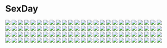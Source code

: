 # SexDay
![](https://konachan.com/image/40869c40b985dd321a2e4a57542aa54b/Konachan.com%20-%20218834%20aqua_eyes%20aqua_hair%20flowers%20guweiz%20headdress%20original%20pointed_ears%20realistic%20short_hair%20skull.jpg)
![](https://konachan.com/jpeg/75f9da00eac3de0294fdd731274192ed/Konachan.com%20-%20294796%20apron%20azur_lane%20blue_eyes%20blush%20braids%20breasts%20chain%20collar%20fellatio%20footjob%20group%20kinhasu%20maid%20navel%20nipples%20penis%20pussy%20thighhighs%20white_hair.jpg)
![](https://konachan.com/jpeg/bf5741065158db81a83dbc0098a8590c/Konachan.com%20-%20299006%20akai_haato%20blonde_hair%20green_eyes%20hololive%20long_hair%20navel%20neps-l%20nipples%20nude%20pussy%20signed%20thighhighs%20uncensored.jpg)
![](https://konachan.com/image/1daca2910d953f53efe772b1fb653bd3/Konachan.com%20-%2011391%20forest%20kurahashi_mahoko%20mage%20original%20pointed_ears%20tree.jpg)
![](https://konachan.com/image/05320a76c8b852d6d8085af83a87df46/Konachan.com%20-%2013944%20japanese_clothes%20ninozen%20talisman%20tears.jpg)
![](https://konachan.com/image/b230d918751f8456cbd669a7bd9d9be9/Konachan.com%20-%20264413%20anus%20aqua_eyes%20ass_grab%20censored%20godguard_brodia%20granblue_fantasy%20long_hair%20nopan%20obui%20pussy%20red_hair%20signed%20skirt_lift.jpg)
![](https://konachan.com/image/23bfa6581bf48348d0460d4a22b0513f/Konachan.com%20-%20164129%20abe_kanari%20chibi%20food%20idolmaster%20idolmaster_cinderella_girls%20lolita_fashion%20morikubo_nono%20narumiya_yume.jpg)
![](https://konachan.com/image/1a18bf96d5fcaf4f6dfe3c7565132435/Konachan.com%20-%20225813%20anthropomorphism%20aqua_eyes%20dress%20girls_frontline%20gloves%20long_hair%20military%20orange_hair%20realmbw%20ribbons%20sword%20uniform%20weapon.jpg)
![](https://konachan.com/image/ac24f16652c78f927c5ac27d2d4a9ffc/Konachan.com%20-%20290639%20anthropomorphism%20azur_lane%20blush%20bow%20breast_hold%20breasts%20cleavage%20dolphro-kun%20goth-loli%20gray_hair%20lolita_fashion%20long_hair%20red_eyes%20twintails%20white.jpg)
![](https://konachan.com/image/aa72941429e389467d4c5019541f8e67/Konachan.com%20-%20105198%20animal%20fish%20goggles%20okiru%20underwater%20water.jpg)
![](https://konachan.com/image/368fd61e3377e1fab8ac1d5af44a0553/Konachan.com%20-%2068835%20all_male%20america_%28hetalia%29%20anthropomorphism%20axis_powers_hetalia%20china_%28hetalia%29%20england_%28hetalia%29%20france_%28hetalia%29%20male%20russia_%28hetalia%29.jpg)
![](https://konachan.com/jpeg/20fdbf06d3a2d6d99ad4c02b397cf28c/Konachan.com%20-%20147652%20blonde_hair%20blue_eyes%20breasts%20cleavage%20dress%20game_cg%20long_hair%20navel_%28company%29%20necklace%20skirt%20skirt_lift%20suzuhira_hiro%20twintails.jpg)
![](https://konachan.com/image/a22f269ecec9f88653d069a010a340af/Konachan.com%20-%2051573%20akiyama_mio%20hirasawa_yui%20japanese_clothes%20k-on%21%20kotobuki_tsumugi%20nakano_azusa%20tainaka_ritsu.jpg)
![](https://konachan.com/jpeg/12b4dc35a4716bfc1229fc9e23be9d5b/Konachan.com%20-%20125509%20camera%20enomoto_takane%20headphone_actor_%28vocaloid%29%20headphones%20kagerou_project%20shizu_%289394marimo%29%20vocaloid.jpg)
![](https://konachan.com/jpeg/ca06a533e492c502bc07d8713b4414c1/Konachan.com%20-%2099696%20building%20clouds%20game_cg%20grass%20grisaia_no_kajitsu%20nobody%20park%20scenic%20tree.jpg)
![](https://konachan.com/image/8c87cd136e042f6ff02b3a2abb2dea7d/Konachan.com%20-%20106987%20bow%20dress%20green_eyes%20green_hair%20kagiyama_hina%20touhou.jpg)
![](https://konachan.com/image/fdb8dd1db48f4a36ca39b4d6fc46bee0/Konachan.com%20-%20197590%202girls%2077%20animal_ears%20breast_hold%20breasts%20bunny_ears%20bunnygirl%20kuu_%2877%29%20mikagami_mamizu%20nipples%20no_bra%20tail%20tsuneha_aki%20whirlpool.jpg)
![](https://konachan.com/image/554a7c4989819ddfd75e535a2376e437/Konachan.com%20-%20113872%20clannad%20furukawa_nagisa%20nardack%20petals%20school_uniform%20third-party_edit%20white.jpg)
![](https://konachan.com/jpeg/4b047bb9ee29254824aec99cf1ffe7d8/Konachan.com%20-%20250300%20anmi%20breasts%20brown_eyes%20brown_hair%20drink%20long_hair%20navel%20original%20ponytail%20ribbons%20scan%20short_hair%20towel%20wristwear.jpg)
![](https://konachan.com/image/6e8ce7e8e45ea03aca1f89486d52ee79/Konachan.com%20-%20270227%20hatsune_miku%20hc%20long_hair%20miku_append%20nopan%20twintails%20vocaloid.jpg)
![](https://konachan.com/jpeg/8feb5607b95d3857677296df69480c6e/Konachan.com%20-%2089771%20animal_ears%20blush%20collar%20foxgirl%20kazami_karasu%20red_eyes%20tail%20third-party_edit%20white%20white_hair.jpg)
![](https://konachan.com/image/cbed49393671311893bce869c08eb384/Konachan.com%20-%20168297%20baseball_bat%20black_hair%20game_cg%20long_hair%20nitroplus%20panties%20purple_eyes%20school_uniform%20skirt%20sone_miyuki%20tsuji_santa%20underwear%20upskirt.jpg)
![](https://konachan.com/jpeg/c5b79c9023d4551cebf2d28a1e9d7702/Konachan.com%20-%20233904%20all_male%20brown_eyes%20brown_hair%20clouds%20drink%20flowers%20food%20katana%20long_hair%20male%20original%20petals%20ponytail%20short_hair%20sky%20sword%20tonomyu%20water%20weapon.jpg)
![](https://konachan.com/image/0cc05c7eaa84c77aa20a1e1a56456ef2/Konachan.com%20-%2044984%20blue_hair%20blush%20jpeg_artifacts%20kawashima_ami%20long_hair%20purple_eyes%20toradora%20vector.jpg)
![](https://konachan.com/jpeg/5d689355ad895f733223b19b04db9fc7/Konachan.com%20-%2013660%20eclair%20japanese_clothes%20maron%20ne_pon_rai_pon%20nishimata_aoi%20tiramisu.jpg)
![](https://konachan.com/jpeg/847317ef425d1c2f95fb9a420dac3760/Konachan.com%20-%20288039%20ass%20black_eyes%20black_hair%20breasts%20cameltoe%20cleavage%20gg-e%20gloves%20long_hair%20navel%20panties%20skirt%20spread_legs%20thighhighs%20underwear%20upskirt%20white.jpg)
![](https://konachan.com/image/63536dd59b3fc0074d44e983bd44ea65/Konachan.com%20-%209685%20aegis%20orange%20persona%20persona_3.jpg)
![](https://konachan.com/image/b2f14de9a589deb89f58f4b6c6829d43/Konachan.com%20-%20285915%202girls%20blonde_hair%20blue_eyes%20blue_hair%20dress%20elbow_gloves%20gloves%20long_hair%20majiang%20tagme_%28character%29%20thighhighs%20twintails%20yellow_eyes.jpg)
![](https://konachan.com/jpeg/66fee867e63ab737a7f307faae7ef711/Konachan.com%20-%20103242%20food%20fusataka_shikibu%20game_cg%20gray_hair%20mikagura_setsu%20red_eyes%20renai_saimin%20school_uniform%20tie.jpg)
![](https://konachan.com/image/e090c31c582fb7492699eea423f0352d/Konachan.com%20-%2061502%20asahiko%20hatsune_miku%20vocaloid.jpg)
![](https://konachan.com/jpeg/25d5a3f8db267738d12b789e2e43bea2/Konachan.com%20-%20159141%20brown_hair%20dress%20hagane7728%20red_eyes%20scarf%20shizuku_%28kantoku%29%20thighhighs%20white.jpg)
![](https://konachan.com/image/f7b1cd43b735f944f7ad2f199c045695/Konachan.com%20-%20167428%20barefoot%20chain%20dress%20fire%20huazha01%20long_hair%20magic%20magi_the_labyrinth_of_magic%20morgiana%20red_eyes%20red_hair.jpg)
![](https://konachan.com/image/9fb9a09746e9bdb0a6582cfe9e3cd9e5/Konachan.com%20-%20299791%20armor%20blush%20bodysuit%20grandialee%20green_eyes%20green_hair%20long_hair%20pneuma_%28xenoblade%29%20ponytail%20xenoblade.jpg)
![](https://konachan.com/jpeg/f5c8af6f2814a0c5bee93cbba971ad30/Konachan.com%20-%2059785%20hayate_no_gotoku%20katsura_hinagiku%20school_uniform%20swimsuit%20vector.jpg)
![](https://konachan.com/image/6359eed1a0ce68382a731520504077b4/Konachan.com%20-%20100261%20ayane%20breasts%20censored%20dead_or_alive%20group%20harem%20helena_douglas%20hitomi%20kasumi%20lei_fang%20nipples%20nude%20penis%20tachibana_omina%20tina_armstrong.jpg)
![](https://konachan.com/image/3c28264cf5b51976e281502aa874cd2b/Konachan.com%20-%20103027%20book%20dress%20gosick%20green_eyes%20long_hair%20shira_yuri%20victorique_de_broix.jpg)
![](https://konachan.com/jpeg/73e4f3686ab0e34d320eafa91e74db35/Konachan.com%20-%2049733%20akashiya_moka%20blue_hair%20brown_hair%20garter_belt%20green_eyes%20kurono_kurumu%20long_hair%20pink_hair%20purple_hair%20sendo_yukari%20stockings%20thighhighs.jpg)
![](https://konachan.com/image/627d358fe5e9d3ffc92aa3abe491f7db/Konachan.com%20-%2016184%20nanao_naru%20panties%20ribbons%20shirt%20skirt%20underwear.jpg)
![](https://konachan.com/jpeg/77909f9d93b180c896a5bd82a0dba456/Konachan.com%20-%20185061%20beach%20bikini%20blush%20brown_hair%20flowers%20original%20petals%20scan%20shiramori_yuse%20swimsuit%20wet.jpg)
![](https://konachan.com/image/b9f2936ce50d70e3515b406d460f6366/Konachan.com%20-%20195864%20blush%20censored%20cum%20game_cg%20long_hair%20nironiro%20orange_eyes%20panties%20pink_hair%20ribbons%20school_uniform%20sex%20tamaki_yuuka%20thighhighs%20underwear.jpg)
![](https://konachan.com/jpeg/e476cdfded2fdd53267c08228f550591/Konachan.com%20-%20123090%20blonde_hair%20blue_eyes%20furumiya_elis%20game_cg%20loli%20nanatsu_no_fushigi_no_owarutoki%20ribbons%20school_uniform%20twintails%20ueda_ryou.jpg)
![](https://konachan.com/image/856aa602a4bde30b8605848cfc2bc57c/Konachan.com%20-%20153738%20bicolored_eyes%20black_hair%20edogawakid%20gokou_ruri%20ore_no_imouto_ga_konna_ni_kawaii_wake_ga_nai.jpg)
![](https://konachan.com/jpeg/12c750cdb4eecce1464a926fdc66ca54/Konachan.com%20-%20212615%20bow%20clouds%20idolmaster%20idolmaster_cinderella_girls%20ponytail%20school_uniform%20shimamura_uzuki%20sky%20yuuki_tatsuya.jpg)
![](https://konachan.com/image/97f9213223017abb95b011f1a27ccbd1/Konachan.com%20-%208993%20tagme.jpg)
![](https://konachan.com/image/8c70ae5061670d65bed2fbb5bb5b28ab/Konachan.com%20-%2080425%202girls%20bloomers%20izayoi_sakuya%20maid%20no_bra%20panties%20remilia_scarlet%20touhou%20underwear%20vampire.jpg)
![](https://konachan.com/image/62be16c2d20069695644be746c4aed7a/Konachan.com%20-%20274154%20aqua_eyes%20barefoot%20blush%20bodysuit%20braids%20breasts%20cameltoe%20collar%20couch%20dress%20drink%20gloves%20megumin%20nipples%20nopan%20ponytail%20sake%20sgt-jz%20skintight.jpg)
![](https://konachan.com/jpeg/df989eab0ec1a6d29d476bff7d30aaa5/Konachan.com%20-%20191134%20book%20gahata_meiji%20guitar%20headphones%20instrument%20long_hair%20navel%20pantyhose%20pink_hair%20red_eyes%20skirt%20toudou_charo%20utau.jpg)
![](https://konachan.com/image/4123ac1470cf8865614618054869273b/Konachan.com%20-%20246951%20animal_ears%20bell%20blonde_hair%20blush%20catgirl%20elbow_gloves%20fate_%28series%29%20flat_chest%20gloves%20loli%20long_hair%20navel%20ribbons%20shimeji_nameko%20tail%20thighhighs.jpg)
![](https://konachan.com/image/2c8e0c2784fac021d6f497097b08d158/Konachan.com%20-%2091489%20animal_ears%20breasts%20cleavage%20foxgirl%20maid%20rouna%20shining_hearts%20taka_tony.jpg)
![](https://konachan.com/image/af579e844cedd1c4a4f532e78b5f1f8d/Konachan.com%20-%20108664%20close%20gray_hair%20izumi_mahiru%20long_hair%20nina_orlox%20pink_eyes%20vermilion_-bind_of_blood-.jpg)
![](https://konachan.com/jpeg/5258aa0692e73813c63fd7a3ee85a4dc/Konachan.com%20-%20240478%20black_hair%20clouds%20male%20original%20petals%20pink_eyes%20school_uniform%20shoonear%20short_hair%20skirt%20sky%20thighhighs%20umbrella.jpg)
![](https://konachan.com/jpeg/d6c84b16a82dfb38a87e474ada02a8f6/Konachan.com%20-%20233779%20blush%20bow%20bra%20braids%20breasts%20brown_hair%20clouds%20dress%20dressing%20flowers%20hat%20kneehighs%20long_hair%20necklace%20pantyhose%20sky%20stairs%20tiv%20underwear%20wink.jpg)
![](https://konachan.com/image/0c17c66cb2e122db6ae1b3c264479c79/Konachan.com%20-%20147107%202girls%20blush%20etou_%28cherry7%29%20hat%20kirisame_marisa%20long_hair%20patchouli_knowledge%20shoujo_ai%20touhou%20white.jpg)
![](https://konachan.com/jpeg/c3329686a6e05e87d8afedaecb52b2bb/Konachan.com%20-%20224892%20bed%20braids%20breasts%20gray_eyes%20headdress%20nipples%20no_bra%20nopan%20pussy%20sinzan%20stockings%20thighhighs%20topless%20touhou%20twintails%20uncensored%20white_hair.jpg)
![](https://konachan.com/image/5ca24471453d1af45a29902d9c51aaa7/Konachan.com%20-%20104011%20blonde_hair%20dress%20green_eyes%20ueda_ryou.jpg)
![](https://konachan.com/jpeg/6d9a69d9a4c9ae9657fd849bcc03f30d/Konachan.com%20-%20202804%202girls%20black_hair%20blonde_hair%20blush%20green_eyes%20hug%20loli%20nova%20original%20panties%20pink_eyes%20school_uniform%20skirt%20thighhighs%20twintails%20underwear%20white.jpg)
![](https://konachan.com/jpeg/63ed99f9ede7a60ccad7229fec9cab6b/Konachan.com%20-%20176422%20hazuki%20tsukuyomi_moon_phase.jpg)
![](https://konachan.com/image/cc9c7d1a3023e3fa1706c374532aefac/Konachan.com%20-%20106082%20breasts%20brown_eyes%20cleavage%20dress%20freezing%20genessa_roland%20kim_kwang-hyun%20red_hair%20thighhighs.jpg)
![](https://konachan.com/jpeg/488660f4f283df383d1cc95ffb473a03/Konachan.com%20-%20152678%20animal%20fish%20knife%20otani_%28gloria%29%20signed%20utau%20water.jpg)
![](https://konachan.com/image/d25735f62d4c8c401de4c3f59c1a39db/Konachan.com%20-%2054230%20archer%20fate_%28series%29%20fate_stay_night%20jpeg_artifacts%20kiss%20male%20polychromatic%20red%20tohsaka_rin.jpg)
![](https://konachan.com/jpeg/7035a29818182428ba44b9785e68d2c0/Konachan.com%20-%2049893%20animal_ears%20black%20blue_hair%20brown_eyes%20dress%20gray_hair%20green_eyes%20green_hair%20hat%20long_hair%20miko%20ribbons%20short_hair%20tail%20thighhighs%20touhou%20wolfgirl.jpg)
![](https://konachan.com/jpeg/0cd9bbeb44e6ac0119aa7364d3ea51ee/Konachan.com%20-%20299769%20aliasing%20amafuyu%20bow%20flowers%20green_eyes%20green_hair%20headband%20leaves%20original%20shirt%20short_hair%20skirt.jpg)
![](https://konachan.com/image/bcf2ae3486b8f25dfb9319bdbb8bef05/Konachan.com%20-%2076999%202girls%20blue_eyes%20breasts%20cleavage%20gayprince%20green_hair%20hat%20onozuka_komachi%20red_eyes%20red_hair%20ribbons%20short_hair%20skirt%20sky%20touhou%20tree%20twintails.jpg)
![](https://konachan.com/image/21ea0df10a81cacaaa179cb509a77f33/Konachan.com%20-%20263481%20alice_margatroid%20hakurei_reimu%20kirisame_marisa%20mayonaka_taruho%20touhou.jpg)
![](https://konachan.com/image/5586ffc95796ee22461f593fdf401364/Konachan.com%20-%20209634%20kagamigawa_noelle%20memories_off%20memories_off_6%20school_uniform%20zha_yu_bu_dong_hua.jpg)
![](https://konachan.com/jpeg/d75f93d3155de9332f746044bc3e6ac7/Konachan.com%20-%20278210%20bodysuit%20boots%20brown_eyes%20brown_hair%20butterfly%20fate_kaleid_liner_prisma_illya%20fate_%28series%29%20karu_%28ricardo_2628%29%20loli%20miyu_edelfelt.jpg)
![](https://konachan.com/image/47c3a84c4db6f3a9df91985bc12bcac7/Konachan.com%20-%2057652%20butterfly%20hatsune_miku%20ribbons%20tagme%20vocaloid.jpg)
![](https://konachan.com/image/97b32eac692e161ce7925f994cfc4ace/Konachan.com%20-%2022820%20blush%20kagezaki_yuna%20karin%20maaka_karin%20red%20vampire.jpg)
![](https://konachan.com/image/7480b8a55b031f2d7adb493ce21f40ca/Konachan.com%20-%20145642%20blonde_hair%20blue_eyes%20blush%20censored%20itou_ikuri%20kyoukai_senjou_no_horizon%20mary_stuart%20pussy.jpg)
![](https://konachan.com/image/cd906bd593626f2b58fa3b491e639be7/Konachan.com%20-%20114691%20diamic_days%20game_cg%20lump_of_sugar%20sesena_yau%20shinoyama_tokiha.jpg)
![](https://konachan.com/image/1092e7a0903cc8e0c93bc89c45a5010e/Konachan.com%20-%20171686%20blonde_hair%20dress%20kissshot_acerolaorion_heartunderblade%20long_hair%20madyy%20monogatari_%28series%29%20night%20oshino_shinobu%20signed%20tree%20yellow_eyes.jpg)
![](https://konachan.com/image/6d1a88b7a5a6a3455deefcd5ce0b67f1/Konachan.com%20-%20170605%20bulbasaur%20chespin%20chikorita%20chimchar%20fennekin%20froakie%20group%20jippe%20mudkip%20oshawott%20piplup%20pokemon%20snivy%20squirtle%20tepig%20torchic%20totodile%20treecko%20turtwig.jpg)
![](https://konachan.com/image/3f71f8176d63ed1d03226ff46d7fcb26/Konachan.com%20-%20175888%20animal%20baseball_bat%20brown_hair%20building%20cat%20grass%20little_busters%21%20long_hair%20moonknives%20natsume_rin%20ponytail%20red_eyes%20school_uniform%20skirt%20tree.jpg)
![](https://konachan.com/image/1b4c582348d65cc4c76af40d7198aac2/Konachan.com%20-%20211625%20aqua_eyes%20aqua_hair%20building%20city%20hatsune_miku%20hunxiao_xingshuang%20long_hair%20ribbons%20school_uniform%20twintails%20umbrella%20vocaloid%20water.jpg)
![](https://konachan.com/image/2d4fff1bd989dd079974f0415e736e37/Konachan.com%20-%20210993%20animal%20animal_ears%20bow%20dress%20original%20red_eyes%20thighhighs%20white_hair%20wolf%20yukineko.jpg)
![](https://konachan.com/image/4745c6f8605df8afeb4bee343ff4526c/Konachan.com%20-%20177524%20blonde_hair%20breasts%20cleavage%20dahl_lange%20league_of_legends%20purple_eyes%20riven_%28league_of_legends%29.jpg)
![](https://konachan.com/jpeg/087623bf70ea2c932d1d09236f3e0afc/Konachan.com%20-%20307656%20anthropomorphism%20ass%20azuma_%28azur_lane%29%20azur_lane%20blue_hair%20blush%20breasts%20brown_eyes%20cleavage%20dress%20gloves%20hbb%20long_hair%20torn_clothes%20white.jpg)
![](https://konachan.com/jpeg/84cc36ca98cf30491b3f21e01a3d375c/Konachan.com%20-%20262376%20ass%20barefoot%20bikini%20blush%20breasts%20cum%20fellatio%20flowers%20long_hair%20navel%20nipples%20penis%20pokemon%20pussy%20sex%20swimsuit%20terufuu%20topless%20twintails%20wink.jpg)
![](https://konachan.com/jpeg/13c7cca8e8fb301631885bff70c980e4/Konachan.com%20-%20193083%20bed%20breasts%20brown_eyes%20brown_hair%20carnelian%20cleavage%20dualscreen%20naked_shirt%20no_bra%20open_shirt%20original%20pajamas%20socks.jpg)
![](https://konachan.com/jpeg/81746759cddfb9a1e4bcea7584512429/Konachan.com%20-%20167062%20black_hair%20japanese_clothes%20long_hair%20original%20ponytail%20red_eyes%20shouyan%20sword%20thighhighs%20weapon.jpg)
![](https://konachan.com/image/d834247a4a78416015ce121a1b4def14/Konachan.com%20-%2067292%20little_busters%21.jpg)
![](https://konachan.com/jpeg/a29f5b5db1000ee5643b0070eee40a03/Konachan.com%20-%20200081%20blonde_hair%20breasts%20cleavage%20flowers%20green_eyes%20headband%20horns%20long_hair%20navel%20necklace%20no_bra%20ogin_bara%20one-up%20panties%20thighhighs%20tree%20underwear%20wink.jpg)
![](https://konachan.com/image/f796018a99a89ac1c623d9728b11d567/Konachan.com%20-%2033268%20hinoue_itaru%20kanon%20tsukimiya_ayu.jpg)
![](https://konachan.com/jpeg/bf30aa3bb57f5fbb248aeb3d2b82e709/Konachan.com%20-%205071%20darker_than_black%20pai%20ponytail%20stars.jpg)
![](https://konachan.com/image/15215c70560ce4060d8993132cd8f95a/Konachan.com%20-%20277772%20bicolored_eyes%20chain%20enkidu%20fate_grand_order%20fate_%28series%29%20flowers%20green_hair%20leaves%20long_hair%20seomouse.jpg)
![](https://konachan.com/image/be6d0f27b409522aa6c428215936b03f/Konachan.com%20-%20256981%20aqua_eyes%20aqua_hair%20boots%20clouds%20fhang%20hatsune_miku%20long_hair%20skirt%20sky%20thighhighs%20tie%20twintails%20vocaloid.jpg)
![](https://konachan.com/image/35e7472dc99e56217706125a1a38e93b/Konachan.com%20-%20249898%20bow%20brown_hair%20gotou_jun%20kaneshiro_sora%20loli%20long_hair%20purple_eyes%20purple_hair%20ribbons%20school_uniform%20short_hair%20skirt%20yellow_eyes%20yutsuki_warabi.jpg)
![](https://konachan.com/image/7b1ac64eab70aa91ee8133ab2ab65e72/Konachan.com%20-%20104978%20boots%20dress%20forest%20hat%20kagiyama_hina%20kawashiro_nitori%20om_%28carbohydratism%29%20touhou%20tree%20water%20waterfall.jpg)
![](https://konachan.com/jpeg/4fd255264408918fc286ce60c43ae6c8/Konachan.com%20-%20201000%20little_busters%21%20long_hair%20sasasegawa_sasami%20school_uniform%20skirt%20tagme_%28artist%29%20twintails.jpg)
![](https://konachan.com/jpeg/e5a3a61a53d94eb5984892fd0a0fb9ab/Konachan.com%20-%20175019%20bow%20ensemble_%28company%29%20game_cg%20headband%20kimishima_ao%20komine_manami%20long_hair%20maid%20pink_hair%20purple_eyes%20sakura_mau_otome_no_rondo.jpg)
![](https://konachan.com/jpeg/1b711ff0c494064ade5b5ce26ace68ee/Konachan.com%20-%20178306%20brown_eyes%20brown_hair%20flowers%20kentaurosu%20long_hair%20original%20school_uniform%20sky%20sunset.jpg)
![](https://konachan.com/jpeg/75d9e2b4da2260d18906aecdf7439dcd/Konachan.com%20-%20183978%20ass%20bed%20breast_hold%20breasts%20brown_hair%20flat%20game_cg%20hikoukigumo_no_mukougawa%20hirosaki_mina%20nipples%20panties%20purinko%20purple_eyes%20underwear.jpg)
![](https://konachan.com/image/9108865f1b80297da318672b65e5b4fe/Konachan.com%20-%206161%20animal_ears%20blonde_hair%20brown%20catgirl%20gloves%20navel%20ragnarok_online%20red_eyes%20short_hair%20thief_%28ragnarok_online%29.jpg)
![](https://konachan.com/image/09a4dcdbc067dbbf97ff2b38e09ca000/Konachan.com%20-%2027953%20nitroplus.jpg)
![](https://konachan.com/jpeg/085045951652503eb6fa1022fc6f79fd/Konachan.com%20-%20214178%202girls%20boku_wa_tomodachi_ga_sukunai%20breast_grab%20crossover%20infinote%20kashiwazaki_sena%20persona%20persona_4%20satonaka_chie%20school_uniform%20white%20yuri.jpg)
![](https://konachan.com/jpeg/5c66593d29a7d092d9147756a6b03cf5/Konachan.com%20-%20251879%20boots%20brown_hair%20clouds%20fang%20gloves%20goggles%20hat%20lansane%20long_hair%20orange_eyes%20original%20signed%20sky%20tail%20thighhighs%20tree%20witch%20witch_hat%20wolfgirl.jpg)
![](https://konachan.com/image/d38932bf47a0f563b9815e86ede45961/Konachan.com%20-%2011430%20ino%20izayoi_no_hanayome%20tsuge_ayami.jpg)
![](https://konachan.com/image/da42df53abb0209f98c37a80110e4448/Konachan.com%20-%2088489%20hatsune_miku%20ranpak%20thighhighs%20tie%20twintails%20vocaloid.jpg)
![](https://konachan.com/jpeg/c8061469ba826aa93124a955d96cbe5b/Konachan.com%20-%20271916%20aqua_eyes%20barefoot%20bed%20dress%20food%20loli%20original%20panties%20phone%20red_hair%20shiraki_shiori%20short_hair%20striped_panties%20underwear.jpg)
![](https://konachan.com/image/113eed51e22b1bd3873d882d0f56d304/Konachan.com%20-%2023142%20blonde_hair%20blue_eyes%20elwing%20long_hair%20navel%20pointed_ears%20shining_tears%20taka_tony%20wink.jpg)
